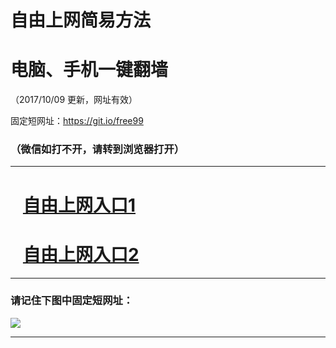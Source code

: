 ﻿# 自由上网简易方法

# 电脑、手机一键翻墙

（2017/10/09 更新，网址有效）

固定短网址：https://git.io/free99

### （微信如打不开，请转到浏览器打开）


***





# &nbsp;&nbsp; <a href="http://ft1581016323.fwq-tz-1001.info/fwqtz01.html?t=100900111138 " target="_blank">自由上网入口1</a>
# &nbsp;&nbsp; <a href="http://ft40057362.fwq-tz-1002.info/fwqtz02.html?t=100900116507 " target="_blank">自由上网入口2</a>
***

### 请记住下图中固定短网址：

<img src="https://s3-us-west-2.amazonaws.com/fwq-1001/yjfq-20170905okok.png" /> 


***

